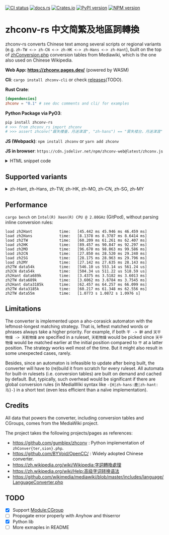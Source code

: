 [![CI status](https://github.com/Gowee/zhconv-rs/actions/workflows/main.yml/badge.svg)](https://github.com/Gowee/zhconv-rs/actions)
[![docs.rs](https://docs.rs/zhconv/badge.svg)](https://docs.rs/zhconv)
[![Crates.io](https://img.shields.io/crates/v/zhconv.svg)](https://crates.io/crates/zhconv)
[![PyPI version](https://img.shields.io/pypi/v/zhconv-rs)](https://pypi.org/project/zhconv-rs/)
[![NPM version](https://badge.fury.io/js/zhconv.svg)](https://www.npmjs.com/package/zhconv)
# zhconv-rs 中文简繁及地區詞轉換
zhconv-rs converts Chinese text among several scripts or regional variants (e.g. `zh-TW <-> zh-CN <-> zh-HK <-> zh-Hans <-> zh-Hant`), built on the top of [zhConversion.php](https://github.com/wikimedia/mediawiki/blob/master/includes/languages/data/ZhConversion.php#L14) conversion tables from Mediawiki, which is the one also used on Chinese Wikipedia.

**Web App: https://zhconv.pages.dev/** (powered by WASM)

**Cli**: `cargo install zhconv-cli` or check [releases](https://github.com/Gowee/zhconv-rs/releases)(TODO).

**Rust Crate**:
```toml
[dependencies]
zhconv = "0.1" # see doc comments and cli/ for examples
```

**Python Package via PyO3**:
```sh
pip install zhconv-rs
# >>> from zhconv_rs import zhconv
# >>> assert zhconv("霧失樓臺，月迷津渡", "zh-hans") == "雾失楼台，月迷津渡"
```

**JS (Webpack)**: `npm install zhconv` or `yarn add zhconv`

**JS in browser**: `https://cdn.jsdelivr.net/npm/zhconv-web@latest/zhconv.js`

<details>
 <summary>HTML snippet code</summary>

```html
<script type="module">
    // Use ES module import syntax to import functionality from the module
    // that we have compiled.
    //
    // Note that the `default` import is an initialization function which
    // will "boot" the module and make it ready to use. Currently browsers
    // don't support natively imported WebAssembly as an ES module, but
    // eventually the manual initialization won't be required!
    import init, { zhconv } from 'https://cdn.jsdelivr.net/npm/zhconv-web@latest/zhconv.js'; // specify a version tag if in prod

    async function run() {
        await init();

        alert(zhconv(prompt("Text to convert to zh-hans:"), "zh-hans"));
    }

    run();
</script>
```
</details>

## Supported variants

<details>
 <summary>zh-Hant, zh-Hans, zh-TW, zh-HK, zh-MO, zh-CN, zh-SG, zh-MY</summary>

| Target                                 | Tag       | Script  | Description                                   |
| -------------------------------------- | --------- | ------- | --------------------------------------------- |
| **S**implified **C**hinese / 简体中文  | `zh-Hans` | SC / 简 | W/O substituing region-specific phrases.      |
| **T**raditional **C**hinese / 繁體中文 | `zh-Hant` | TC / 繁 | W/O substituing region-specific phrases.      |
| Chinese (Taiwan) / 臺灣正體            | `zh-TW`   | TC / 繁 | With Taiwan-specific phrases adapted.         |
| Chinese (Hong Kong) / 香港繁體         | `zh-HK`   | TC / 繁 | With Hong Kong-specific phrases adapted.      |
| Chinese (Macau) / 澳门繁體             | `zh-MO`   | TC / 繁 | Same as `zh-HK` for now.                      |
| Chinese (Mainland China) / 大陆简体    | `zh-CN`   | SC / 简 | With mainland China-specific phrases adapted. |
| Chinese (Singapore) / 新加坡简体       | `zh-SG`   | SC / 简 | Same as `zh-CN` for now.                      |
| Chinese (Malaysia) / 大马简体          | `zh-MY`   | SC / 简 | Same as `zh-CN` for now.                      |

*Note:*  `zh-TW` and `zh-HK` are based on `zh-Hant`. `zh-CN` are based on `zh-Hans`. Currently, `zh-MO` shares the same conversion table with `zh-HK` unless additonal rules / CGroups are applied; `zh-MY` and `zh-SG` shares the same conversion table with `zh-CN` unless additional rules / CGroups are applied. 
</details>

<!--
## Comparisions with other tools
- OpenCC: Dict::MatchPrefix (iterating from maxlen to minlen character by character to match) [https://github.dev/BYVoid/OpenCC/blob/21995f5ea058441423aaff3ee89b0a5d4747674c/src/Dict.cpp#L25](MatchPrefix), [segments converter](https://github.dev/BYVoid/OpenCC/blob/21995f5ea058441423aaff3ee89b0a5d4747674c/src/Conversion.cpp#L27) [segmentizer](https://github.dev/BYVoid/OpenCC/blob/21995f5ea058441423aaff3ee89b0a5d4747674c/src/MaxMatchSegmentation.cpp#L34)
- zhConversion.php: strtr (iterating from maxlen to minlen for every known key length to match) [https://github.dev/php/php-src/blob/217fd932fa57d746ea4786b01d49321199a2f3d5/ext/standard/string.c#L2974]
- zhconv-rs regex-based automaton
-->

## Performance
`cargo bench` on `Intel(R) Xeon(R) CPU @ 2.80GHz` (GitPod), without parsing inline conversion rules:
```
load zh2Hant            time:   [45.442 ms 45.946 ms 46.459 ms]
load zh2Hans            time:   [8.1378 ms 8.3787 ms 8.6414 ms]
load zh2TW              time:   [60.209 ms 61.261 ms 62.407 ms]
load zh2HK              time:   [89.457 ms 90.847 ms 92.297 ms]
load zh2MO              time:   [96.670 ms 98.063 ms 99.586 ms]
load zh2CN              time:   [27.850 ms 28.520 ms 29.240 ms]
load zh2SG              time:   [28.175 ms 28.963 ms 29.796 ms]
load zh2MY              time:   [27.142 ms 27.635 ms 28.143 ms]
zh2TW data54k           time:   [546.10 us 553.14 us 561.24 us]
zh2CN data54k           time:   [504.34 us 511.22 us 518.59 us]
zh2Hant data689k        time:   [3.4375 ms 3.5182 ms 3.6013 ms]
zh2TW data689k          time:   [3.6062 ms 3.6784 ms 3.7545 ms]
zh2Hant data3185k       time:   [62.457 ms 64.257 ms 66.099 ms]
zh2TW data3185k         time:   [60.217 ms 61.348 ms 62.556 ms]
zh2TW data55m           time:   [1.0773 s 1.0872 s 1.0976 s]
``` 

<!--
## Differences between other tools
* `ZhConver{sion,ter}.php` of MediaWiki: zhconv-rs are just based on conversion tables listed in `ZhConversion.php`. MediaWiki relies on the inefficient PHP built-in function [`strtr`](https://github.com/php/php-src/blob/217fd932fa57d746ea4786b01d49321199a2f3d5/ext/standard/string.c#L2974). Under the basic mode, zhconv-rs guarantees linear time complexity with single-pass scanning of input text. Optionally, zhconv-rs supports the same conversion rule syntax with MediaWiki.
* OpenCC: OpenCC has self-maintained conversion tables that are different from MediaWiki. The [converter implementation](https://github.dev/BYVoid/OpenCC/blob/21995f5ea058441423aaff3ee89b0a5d4747674c/src/Conversion.cpp#L27) of OpenCC is kinda similar to the aforementioned `strtr`. zhconv-rs uses the [Aho-Corasick](https://docs.rs/aho-corasick/) algorithm, which would be much faster in general.

All of these implementation shares the same leftmost-longest matching strategy. So conversion results should generally be the same given the same conversion tables.
-->

## Limitations
The converter is implemented upon a aho-corasick automaton with the leftmost-longest matching strategy. That is, leftest matched words or phrases always take a higher priority. For example, if both `干 -> 幹` and `天干物燥 -> 天乾物燥` are specified in a ruleset, `天乾物燥` would be picked since `天干物燥` would be matched earlier at the initial position compared to `干` at a latter position. The strategy works well most of the time. But it might also result in some unexpected cases, rarely.

Besides, since an automaton is infeasible to update after being built, the converter will have to (re)build it from scratch for every ruleset. All automata for built-in rulesets (i.e. conversion tables) are built on demand and cached by default. But, typically, such overhead would be significant if there are global conversion rules (in MediaWiki syntax like `-{H|zh-hans:鹿|zh-hant:马}-`) in a short text (even less efficient than a naïve implementation).

## Credits
All data that powers the converter, including conversion tables and CGroups, comes from the MediaWiki project.

The project takes the following projects/pages as references:
- https://github.com/gumblex/zhconv : Python implementation of `zhConver{ter,sion}.php`.
- https://github.com/BYVoid/OpenCC/ : Widely adopted Chinese converter.
- https://zh.wikipedia.org/wiki/Wikipedia:字詞轉換處理
- https://zh.wikipedia.org/wiki/Help:高级字词转换语法
- https://github.com/wikimedia/mediawiki/blob/master/includes/language/LanguageConverter.php
<!--- https://www.hankcs.com/nlp/simplified-traditional-chinese-conversion.html-->

## TODO
- [x] Support [Module:CGroup](https://zh.wikipedia.org/wiki/Module:CGroup)
- [ ] Propogate error properly with Anyhow and thiserror
- [x] Python lib
- [ ] More exmaples in README

